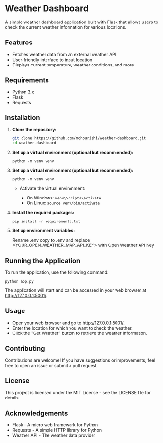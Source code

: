 # Weather Dashboard

A simple weather dashboard application built with Flask that allows users to check the current weather information for various locations.

## Features

- Fetches weather data from an external weather API
- User-friendly interface to input location
- Displays current temperature, weather conditions, and more

## Requirements

- Python 3.x
- Flask
- Requests

## Installation

1. **Clone the repository:**

   ```bash
   git clone https://github.com/mchourishi/weather-dashboard.git
   cd weather-dashboard
   ```

2. **Set up a virtual environment (optional but recommended):**

   ```
   python -m venv venv
   ```

3. **Set up a virtual environment (optional but recommended):**

   ```
   python -m venv venv
   ```

   - Activate the virtual environment:

     - On Windows: `venv\Scripts\activate`
     - On Linux: `source venv/bin/activate`

4. **Install the required packages:**

   ```
   pip install -r requirements.txt
   ```

5. **Set up environment variables:**

   Rename .env copy to .env and replace <YOUR_OPEN_WEATHER_MAP_API_KEY> with Open Weather API Key

## Running the Application

To run the application, use the following command:

```
python app.py
```

The application will start and can be accessed in your web browser at http://127.0.0.1:5001/.

## Usage

- Open your web browser and go to http://127.0.0.1:5001/.
- Enter the location for which you want to check the weather.
- Click the "Get Weather" button to retrieve the weather information.

## Contributing

Contributions are welcome! If you have suggestions or improvements, feel free to open an issue or submit a pull request.

## License

This project is licensed under the MIT License - see the LICENSE file for details.

## Acknowledgements

- Flask - A micro web framework for Python
- Requests - A simple HTTP library for Python
- Weather API - The weather data provider
